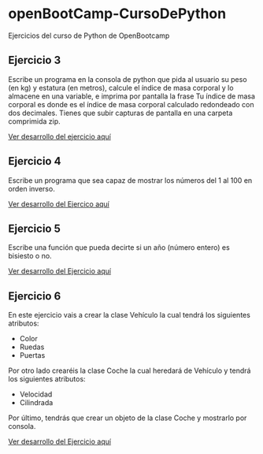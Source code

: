# openBootCamp-CursoDePython
Ejercicios del curso de Python de OpenBootcamp

## Ejercicio 3
Escribe un programa en la consola de python que pida al usuario su peso (en kg) y estatura (en metros), calcule el índice de masa corporal y lo almacene en una variable, e imprima por pantalla la frase Tu índice de masa corporal es donde es el índice de masa corporal calculado redondeado con dos decimales. Tienes que subir capturas de pantalla en una carpeta comprimida zip.

[Ver desarrollo del ejercicio aquí](https://github.com/juandelossantos/openBootCamp-CursoDePython/blob/a7c287025b74827a16970c1c108b4b0636b467a8/imc.py)


## Ejercicio 4
Escribe un programa que sea capaz de mostrar los números del 1 al 100 en orden inverso.

[Ver desarrollo del Ejercico aquí](https://github.com/juandelossantos/openBootCamp-CursoDePython/blob/e4ba485a2500ca6df7acb6e4b0521914207925f7/de100a1.py)

## Ejercicio 5
Escribe una función que pueda decirte si un año (número entero) es bisiesto o no.

[Ver desarrollo del Ejercicio aquí](https://github.com/juandelossantos/openBootCamp-CursoDePython/blob/afd9ec2afa653507a7d702adb927853028c34f4b/bisiesto.py)

## Ejercicio 6
En este ejercicio vais a crear la clase Vehículo la cual tendrá los siguientes atributos:

- Color
- Ruedas
- Puertas

Por otro lado crearéis la clase Coche la cual heredará de Vehículo y tendrá los siguientes atributos:

- Velocidad
- Cilindrada

Por último, tendrás que crear un objeto de la clase Coche y mostrarlo por consola.

[Ver desarrollo del Ejercicio aquí](https://github.com/juandelossantos/openBootCamp-CursoDePython/blob/d60aceb0c00d80e5b3e346a05b0809692ca10dc1/claseCoche.py)